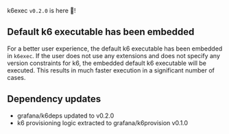 k6exec `v0.2.0` is here 🎉!

## Default k6 executable has been embedded

For a better user experience, the default k6 executable has been embedded in `k6exec`. If the user does not use any extensions and does not specify any version constraints for k6, the embedded default k6 executable will be executed. This results in much faster execution in a significant number of cases.

## Dependency updates

- grafana/k6deps updated to v0.2.0
- k6 provisioning logic extracted to grafana/k6provision v0.1.0
